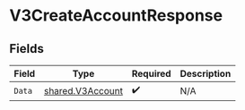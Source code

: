 # V3CreateAccountResponse


## Fields

| Field                                                       | Type                                                        | Required                                                    | Description                                                 |
| ----------------------------------------------------------- | ----------------------------------------------------------- | ----------------------------------------------------------- | ----------------------------------------------------------- |
| `Data`                                                      | [shared.V3Account](../../../pkg/models/shared/v3account.md) | :heavy_check_mark:                                          | N/A                                                         |